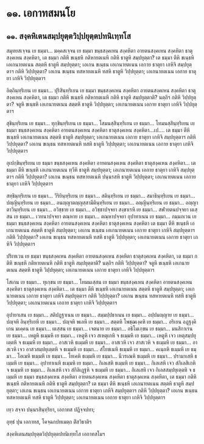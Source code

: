 <h1>๑๑. เอกาทสมนโย</h1>
<h2>๑๑. สงฺคหิเตนสมฺปยุตฺตวิปฺปยุตฺตปทนิเทฺทโส</h2>
<p> สมุทยสเจฺจน     เย ธมฺมา… มคฺคสเจฺจน เย ธมฺมา ขนฺธสงฺคเหน สงฺคหิตา อายตนสงฺคเหน สงฺคหิตา ธาตุสงฺคเหน สงฺคหิตา, เต ธมฺมา กติหิ ขเนฺธหิ กติหายตเนหิ กติหิ ธาตูหิ สมฺปยุตฺตา? เต ธมฺมา ตีหิ ขเนฺธหิ เอเกนายตเนน สตฺตหิ ธาตูหิ สมฺปยุตฺตา; เอเกน ขเนฺธน เอเกนายตเนน เอกาย ธาตุยา เกหิจิ สมฺปยุตฺตาฯ กติหิ วิปฺปยุตฺตา? เอเกน ขเนฺธน ทสหายตเนหิ ทสหิ ธาตูหิ วิปฺปยุตฺตา; เอเกนายตเนน เอกาย ธาตุยา เกหิจิ วิปฺปยุตฺตาฯ</p>


<p> อิตฺถินฺทฺริเยน เย ธมฺมา… ปุริสินฺทฺริเยน เย ธมฺมา ขนฺธสงฺคเหน สงฺคหิตา อายตนสงฺคเหน สงฺคหิตา ธาตุสงฺคเหน สงฺคหิตา, เต ธมฺมา กติหิ ขเนฺธหิ กติหายตเนหิ กติหิ ธาตูหิ สมฺปยุตฺตาติ? นตฺถิฯ กติหิ วิปฺปยุตฺตา? จตูหิ ขเนฺธหิ เอเกนายตเนน สตฺตหิ ธาตูหิ วิปฺปยุตฺตา; เอเกนายตเนน เอกาย ธาตุยา เกหิจิ วิปฺปยุตฺตาฯ</p>


<p> สุขินฺทฺริเยน เย ธมฺมา… ทุกฺขินฺทฺริเยน เย ธมฺมา… โสมนสฺสินฺทฺริเยน เย ธมฺมา… โทมนสฺสินฺทฺริเยน เย ธมฺมา ขนฺธสงฺคเหน สงฺคหิตา อายตนสงฺคเหน สงฺคหิตา ธาตุสงฺคเหน สงฺคหิตา…เป.… เต ธมฺมา ตีหิ ขเนฺธหิ เอเกนายตเนน สตฺตหิ ธาตูหิ สมฺปยุตฺตา; เอเกนายตเนน เอกาย ธาตุยา เกหิจิ สมฺปยุตฺตาฯ กติหิ วิปฺปยุตฺตา? เอเกน  ขเนฺธน ทสหายตเนหิ ทสหิ ธาตูหิ วิปฺปยุตฺตา; เอเกนายตเนน เอกาย ธาตุยา เกหิจิ วิปฺปยุตฺตาฯ</p>


<p> อุเปกฺขินฺทฺริเยน  เย ธมฺมา ขนฺธสงฺคเหน สงฺคหิตา อายตนสงฺคเหน สงฺคหิตา ธาตุสงฺคเหน สงฺคหิตา… เต ธมฺมา ตีหิ  ขเนฺธหิ เอเกนายตเนน ทฺวีหิ ธาตูหิ สมฺปยุตฺตา; เอเกนายตเนน เอกาย ธาตุยา เกหิจิ สมฺปยุตฺตาฯ กติหิ วิปฺปยุตฺตา? เอเกน ขเนฺธน ทสหายตเนหิ ปนฺนรสหิ ธาตูหิ วิปฺปยุตฺตา; เอเกนายตเนน เอกาย ธาตุยา เกหิจิ วิปฺปยุตฺตาฯ</p>


<p> สทฺธินฺทฺริเยน  เย ธมฺมา… วีริยินฺทฺริเยน เย ธมฺมา… สตินฺทฺริเยน เย ธมฺมา… สมาธินฺทฺริเยน เย ธมฺมา… ปญฺญินฺทฺริเยน เย ธมฺมา… อนญฺญาตญฺญสฺสามีตินฺทฺริเยน เย ธมฺมา… อญฺญินฺทฺริเยน เย ธมฺมา… อญฺญาตาวินฺทฺริเยน เย ธมฺมา… อวิชฺชาย เย ธมฺมา… อวิชฺชาปจฺจยา สงฺขาเรหิ เย ธมฺมา… สฬายตนปจฺจยา ผเสฺสน เย ธมฺมา… เวทนาปจฺจยา ตณฺหาย เย ธมฺมา… ตณฺหาปจฺจยา อุปาทาเนน เย ธมฺมา… กมฺมภเวน เย ธมฺมา ขนฺธสงฺคเหน สงฺคหิตา อายตนสงฺคเหน สงฺคหิตา ธาตุสงฺคเหน สงฺคหิตา เต ธมฺมา ตีหิ ขเนฺธหิ เอเกนายตเนน สตฺตหิ ธาตูหิ สมฺปยุตฺตา; เอเกน ขเนฺธน เอเกนายตเนน เอกาย ธาตุยา เกหิจิ สมฺปยุตฺตาฯ กติหิ วิปฺปยุตฺตา? เอเกน ขเนฺธน ทสหายตเนหิ ทสหิ ธาตูหิ วิปฺปยุตฺตา; เอเกนายตเนน เอกาย ธาตุยา เกหิจิ วิปฺปยุตฺตาฯ</p>


<p> ปริเทเวน  เย ธมฺมา ขนฺธสงฺคเหน สงฺคหิตา อายตนสงฺคเหน สงฺคหิตา ธาตุสงฺคเหน สงฺคหิตา, เต ธมฺมา กติหิ ขเนฺธหิ กติหายตเนหิ กติหิ ธาตูหิ สมฺปยุตฺตาติ? นตฺถิฯ กติหิ วิปฺปยุตฺตา? จตูหิ ขเนฺธหิ เอเกนายตเนน สตฺตหิ ธาตูหิ วิปฺปยุตฺตา; เอเกนายตเนน เอกาย ธาตุยา เกหิจิ วิปฺปยุตฺตาฯ</p>


<p> โสเกน เย ธมฺมา… ทุเกฺขน เย ธมฺมา… โทมนเสฺสน เย ธมฺมา ขนฺธสงฺคเหน สงฺคหิตา อายตนสงฺคเหน สงฺคหิตา ธาตุสงฺคเหน สงฺคหิตา… เต ธมฺมา ตีหิ ขเนฺธหิ เอเกนายตเนน สตฺตหิ ธาตูหิ สมฺปยุตฺตา; เอเกนายตเนน เอกาย ธาตุยา เกหิจิ สมฺปยุตฺตาฯ กติหิ วิปฺปยุตฺตา? เอเกน ขเนฺธน ทสหายตเนหิ ทสหิ ธาตูหิ วิปฺปยุตฺตา; เอเกนายตเนน เอกาย ธาตุยา เกหิจิ วิปฺปยุตฺตาฯ</p>


<p> อุปายาเสน เย ธมฺมา… สติปฎฺฐาเนน เย ธมฺมา… สมฺมปฺปธาเนน  เย ธมฺมา… อปฺปมญฺญาย เย ธมฺมา… ปญฺจหิ อินฺทฺริเยหิ เย ธมฺมา… ปญฺจหิ พเลหิ เย ธมฺมา… สตฺตหิ โพชฺฌเงฺคหิ  เย ธมฺมา… อริเยน อฎฺฐงฺคิเกน มเคฺคน เย ธมฺมา… ผเสฺสน เย ธมฺมา… เจตนาย เย ธมฺมา… อธิโมเกฺขน เย ธมฺมา… มนสิกาเรน เย ธมฺมา… เหตูหิ ธเมฺมหิ เย ธมฺมา… เหตูหิ เจว สเหตุเกหิ จ ธเมฺมหิ เย ธมฺมา… เหตูหิ เจว เหตุสมฺปยุเตฺตหิ จ ธเมฺมหิ เย ธมฺมา… อาสเวหิ ธเมฺมหิ เย ธมฺมา… อาสเวหิ เจว สาสเวหิ จ ธเมฺมหิ เย ธมฺมา… อาสเวหิ เจว อาสวสมฺปยุเตฺตหิ  จ ธเมฺมหิ เย ธมฺมา… สํโยชเนหิ ธเมฺมหิ เย ธมฺมา… คเนฺถหิ ธเมฺมหิ เย ธมฺมา… โอเฆหิ ธเมฺมหิ เย ธมฺมา… โยเคหิ ธเมฺมหิ เย ธมฺมา… นีวรเณหิ ธเมฺมหิ เย ธมฺมา… ปรามาเสหิ ธเมฺมหิ เย ธมฺมา… อุปาทาเนหิ ธเมฺมหิ เย ธมฺมา… กิเลเสหิ ธเมฺมหิ เย ธมฺมา… กิเลเสหิ เจว สํกิเลสิเกหิ จ ธเมฺมหิ เย ธมฺมา… กิเลเสหิ เจว สํกิลิเฎฺฐหิ จ ธเมฺมหิ เย ธมฺมา… กิเลเสหิ เจว กิเลสสมฺปยุเตฺตหิ จ ธเมฺมหิ เย ธมฺมา ขนฺธสงฺคเหน สงฺคหิตา อายตนสงฺคเหน สงฺคหิตา ธาตุสงฺคเหน สงฺคหิตา, เต ธมฺมา กติหิ ขเนฺธหิ กติหายตเนหิ กติหิ ธาตูหิ สมฺปยุตฺตา? เต ธมฺมา ตีหิ ขเนฺธหิ เอเกนายตเนน สตฺตหิ ธาตูหิ สมฺปยุตฺตา; เอเกน ขเนฺธน เอเกนายตเนน เอกาย ธาตุยา เกหิจิ สมฺปยุตฺตาฯ กติหิ วิปฺปยุตฺตา? เอเกน ขเนฺธน ทสหายตเนหิ ทสหิ ธาตูหิ วิปฺปยุตฺตา; เอเกนายตเนน เอกาย ธาตุยา เกหิจิ วิปฺปยุตฺตาฯ</p>


<p>
เทฺว สจฺจา ปนฺนรสินฺทฺริยา, เอกาทส ปฎิจฺจปทา;  
  
อุทฺธํ ปุน เอกาทส, โคจฺฉกปทเมตฺถ ติํสวิธาติฯ  
</p>
  
สงฺคหิเตนสมฺปยุตฺตวิปฺปยุตฺตปทนิเทฺทโส เอกาทสโมฯ  
</p>
  
  
  
  
  